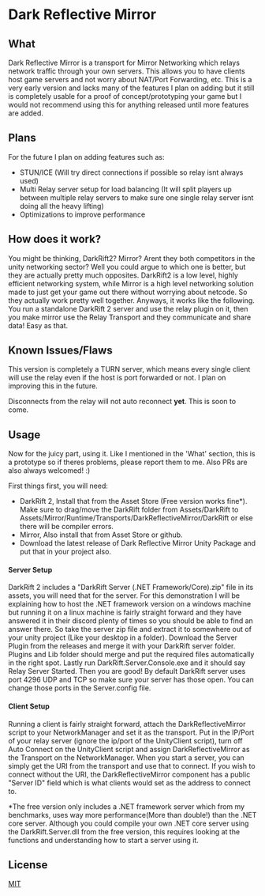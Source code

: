 # Dark Reflective Mirror

## What
Dark Reflective Mirror is a transport for Mirror Networking which relays network traffic through your own servers. This allows you to have clients host game servers and not worry about NAT/Port Forwarding, etc. This is a very early version and lacks many of the features I plan on adding but it still is completely usable for a proof of concept/prototyping your game but I would not recommend using this for anything released until more features are added.


## Plans

For the future I plan on adding features such as:
* STUN/ICE (Will try direct connections if possible so relay isnt always used)
* Multi Relay server setup for load balancing (It will split players up between multiple relay servers to make sure one single relay server isnt doing all the heavy lifting)
* Optimizations to improve performance

## How does it work?

You might be thinking, DarkRift2? Mirror? Arent they both competitors in the unity networking sector? Well you could argue to which one is better, but they are actually pretty much opposites. DarkRift2 is a low level, highly efficient networking system, while Mirror is a high level networking solution made to just get your game out there without worrying about netcode. So they actually work pretty well together. Anyways, it works like the following. You run a standalone DarkRift 2 server and use the relay plugin on it, then you make mirror use the Relay Transport and they communicate and share data! Easy as that.

## Known Issues/Flaws
This version is completely a TURN server, which means every single client will use the relay even if the host is port forwarded or not. I plan on improving this in the future.

Disconnects from the relay will not auto reconnect **yet**. This is soon to come.

## Usage

Now for the juicy part, using it. Like I mentioned in the 'What' section, this is a prototype so if theres problems, please report them to me. Also PRs are also always welcomed! :)

First things first, you will need:
* DarkRift 2, Install that from the Asset Store (Free version works fine*). Make sure to drag/move the DarkRift folder from Assets/DarkRift to Assets/Mirror/Runtime/Transports/DarkReflectiveMirror/DarkRift or else there will be compiler errors.
* Mirror, Also install that from Asset Store or github.
* Download the latest release of Dark Reflective Mirror Unity Package and put that in your project also.

#### Server Setup
DarkRift 2 includes a "DarkRift Server (.NET Framework/Core).zip" file in its assets, you will need that for the server. For this demonstration I will be explaining how to host the .NET framework version on a windows machine but running it on a linux machine is fairly straight forward and they have answered it in their discord plenty of times so you should be able to find an answer there. So take the server zip file and extract it to somewhere out of your unity project (Like your desktop in a folder). Download the Server Plugin from the releases and merge it with your DarkRift server folder. Plugins and Lib folder should merge and put the required files automatically in the right spot. Lastly run DarkRift.Server.Console.exe and it should say Relay Server Started. Then you are good! By default DarkRift server uses port 4296 UDP and TCP so make sure your server has those open. You can change those ports in the Server.config file.

#### Client Setup
Running a client is fairly straight forward, attach the DarkReflectiveMirror script to your NetworkManager and set it as the transport. Put in the IP/Port of your relay server (ignore the ip/port of the UnityClient script), turn off Auto Connect on the UnityClient script and assign DarkReflectiveMirror as the Transport on the NetworkManager. When you start a server, you can simply get the URI from the transport and use that to connect. If you wish to connect without the URI, the DarkReflectiveMirror component has a public "Server ID" field which is what clients would set as the address to connect to.
 
 

\*The free version only includes a .NET framework server which from my benchmarks, uses way more performance(More than double!) than the .NET core server. Although you could compile your own .NET core server using the DarkRift.Server.dll from the free version, this requires looking at the functions and understanding how to start a server using it.

## License
[MIT](https://choosealicense.com/licenses/mit/)